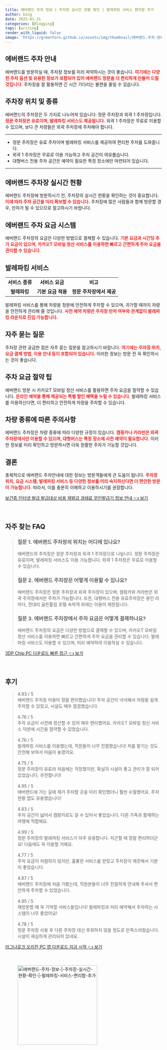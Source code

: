```yaml
---
title: 에버랜드 주차 정보 | 주차장 실시간 현황 확인 | 발레파킹 서비스 편리함 추가
author: bing
date: 2025-01-31
categories: [Blogging]
tags: [writing]
render_with_liquid: false
image: 'https://greenforu.github.io/assets/img/thumbnail/에버랜드-주차-정보-|-주차장-실시간-현황-확인-|-발레파킹-서비스-편리함-추가.webp'
---
```



<h2 id='에버랜드_주차_안내'>에버랜드 주차 안내</h2>

<p>에버랜드를 방문하실 때, 주차장 정보를 미리 파악하시는 것이 좋습니다. <b><span style="color: #ee2323;">여기에는 다양한 주차 옵션 및 유용한 정보가 포함되어 있어 에버랜드 방문을 더 편리하게 만들어 드릴 것입니다.</span></b> 주차장을 잘 활용하면 긴 시간 기다리는 불편을 줄일 수 있습니다.</p>

<h2 id='주차장_위치_및_종류'>주차장 위치 및 종류</h2>

<p>에버랜드의 주차장은 두 가지로 나누어져 있습니다: 정문 주차장과 외곽 1 주차장입니다. <b><span style="color: #ee2323;">정문 주차장은 유료이며, 발레파킹 서비스도 제공됩니다.</span></b> 외곽 1 주차장은 무료로 이용할 수 있으며, 보다 큰 차량들은 외곽 주차장에 주차해야 합니다.</p>

<hr />

<ul>
    <li>정문 주차장은 유료 주차이며 발레파킹 서비스를 제공하여 편리한 주차를 도와줍니다.</li>
    <li>외곽 1 주차장은 무료로 이용 가능하고 주차 공간이 여유롭습니다.</li>
    <li>대형버스 전용 주차 공간은 예약이 필요한 특정 장소에만 마련되어 있습니다.</li>
</ul>

<hr />

<h2 id='주차장_실시간_현황'>에버랜드 주차장 실시간 현황</h2>

<p>에버랜드 주차장에 방문하시기 전, 주차장의 실시간 현황을 확인하는 것이 중요합니다. <b><span style="color: #ee2323;">이에 따라 주차 공간을 미리 확보할 수 있습니다.</span></b> 주차장에 많은 사람들과 함께 방문할 경우, 만차가 될 수 있으므로 참고하시기 바랍니다.</p>

<h2 id='주차_요금_시스템'>에버랜드 주차 요금 시스템</h2>

<p>에버랜드 주차장의 요금은 다양한 방법으로 결제할 수 있습니다. <b><span style="color: #ee2323;">기본 요금과 시간당 추가 요금이 있으며, 카카오T 모바일 정산 서비스를 이용하면 빠르고 간편하게 주차 요금을 관리할 수 있습니다.</span></b></p>

<h2 id='발레파킹_서비스'>발레파킹 서비스</h2>

<table>
    <tr>
        <td style="text-align: center; height: 17px;"><b>서비스 종류</b></td>
        <td style="text-align: center; height: 17px;"><b>서비스 요금</b></td>
        <td style="text-align: center; height: 17px;"><b>비고</b></td>
    </tr>
    <tr>
        <td style="text-align: center; height: 17px;"><b>발레파킹</b></td>
        <td style="text-align: center; height: 17px;"><b>기본 요금 적용</b></td>
        <td style="text-align: center; height: 17px;"><b>정문 주차장에서 제공</b></td>
    </tr>
</table>

<p>발레파킹 서비스를 통해 차량을 정문에 안전하게 주차할 수 있으며, 귀가할 때까지 차량을 안전하게 관리해 줄 것입니다. <b><span style="color: #ee2323;">사전 예약 차량은 주차장 만차 여부와 관계없이 발레파킹 라운지로 진입 가능합니다.</span></b></p>

<h2 id='자주_묻는_질문'>자주 묻는 질문</h2>

<p>주차장 관련 궁금한 점은 자주 묻는 질문을 참고하시기 바랍니다. <b><span style="color: #ee2323;">여기에는 주차장 위치, 요금 결제 방법, 이용 안내 등이 포함되어 있습니다.</span></b> 이러한 정보는 방문 전 꼭 확인하시는 것이 좋습니다.</p>

<h2 id='주차_요금_절약_팁'>주차 요금 절약 팁</h2>

<p>에버랜드 방문 시 카카오T 모바일 정산 서비스를 활용하면 주차 요금을 절약할 수 있습니다. <b><span style="color: #ee2323;">온라인 예약을 통해 제공되는 특별 할인 혜택을 누릴 수 있습니다.</span></b> 발레파킹 서비스를 이용하신다면, 더 편리하고 안전하게 차량을 주차할 수 있습니다.</p>

<h2 id='차량_종류에_따른_주의사항'>차량 종류에 따른 주의사항</h2>

<p>에버랜드 주차장은 차량 종류에 따라 다양한 규정이 있습니다. <b><span style="color: #ee2323;">캠핑카나 카라반은 외곽 주차장에서만 이용할 수 있으며, 대형버스는 특정 장소에 사전 예약이 필요합니다.</span></b> 이러한 정보를 미리 확인하고 방문하시면 더욱 원활한 주차가 가능할 것입니다.</p>

<h2 id='결론'>결론</h2>

<p>총체적으로 에버랜드 주차안내에 대한 정보는 방문객들에게 큰 도움이 됩니다. <b><span style="color: #ee2323;">주차장 위치, 요금 시스템, 발레파킹 서비스 등 다양한 정보를 미리 숙지하신다면 더 편안한 방문이 가능합니다.</span></b> 따라서, 이를 충분히 이해하고 이용하시기를 권장합니다.</p>


<p><a class="click-button" title="보건증 인터넷 발급 발급대상 비용 재발급 과태료 무인발급기 정보 안내" href="https://greenforu.github.io/posts/%EB%B3%B4%EA%B1%B4%EC%A6%9D-%EC%9D%B8%ED%84%B0%EB%84%B7-%EB%B0%9C%EA%B8%89-%EB%B0%9C%EA%B8%89%EB%8C%80%EC%83%81-%EB%B9%84%EC%9A%A9-%EC%9E%AC%EB%B0%9C%EA%B8%89-%EA%B3%BC%ED%83%9C%EB%A3%8C-%EB%AC%B4%EC%9D%B8%EB%B0%9C%EA%B8%89%EA%B8%B0-%EC%A0%95%EB%B3%B4-%EC%95%88%EB%82%B4/" rel="dofollow">보건증 인터넷 발급 발급대상 비용 재발급 과태료 무인발급기 정보 안내 👈 보기</a></p><br>
<h2 id='자주_찾는_FAQ'>자주 찾는 FAQ</h2>
<div itemscope="" itemtype="https://schema.org/FAQPage"> 
<blockquote> 
<div itemscope="" itemprop="mainEntity" itemtype="https://schema.org/Question"> 
<h3 itemprop="name">질문 1. 에버랜드 주차장의 위치는 어디에 있나요?</h3> 
<div itemscope="" itemprop="acceptedAnswer" itemtype="https://schema.org/Answer"> 
<span itemprop="text"> 
<p>에버랜드의 주차장은 정문 주차장과 외곽 1 주차장으로 나뉩니다. 정문 주차장은 유료이며, 발레파킹 서비스도 이용 가능합니다. 외곽 1 주차장은 무료로 이용할 수 있습니다.</p> 
</span> 
</div> 
</div> 

<div itemscope="" itemprop="mainEntity" itemtype="https://schema.org/Question"> 
<h3 itemprop="name">질문 2. 에버랜드 주차장은 어떻게 이용할 수 있나요?</h3> 
<div itemscope="" itemprop="acceptedAnswer" itemtype="https://schema.org/Answer"> 
<span itemprop="text"> 
<p>에버랜드 주차장은 정문 주차장과 외곽 주차장이 있으며, 캠핑카와 카라반은 외곽 주차장에서만 주차가 가능합니다. 또한, 대형버스 전용 유료주차장은 용인 라마다, 전대리 골든튤립 호텔 숙박객 외에는 이용이 제한됩니다.</p> 
</span> 
</div> 
</div> 

<div itemscope="" itemprop="mainEntity" itemtype="https://schema.org/Question"> 
<h3 itemprop="name">질문 3. 에버랜드 주차장에서 주차 요금은 어떻게 결제하나요?</h3> 
<div itemscope="" itemprop="acceptedAnswer" itemtype="https://schema.org/Answer"> 
<span itemprop="text"> 
<p>에버랜드 주차장의 요금은 다양한 방법으로 결제할 수 있으며, 카카오T 모바일 정산 서비스를 이용하면 빠르고 간편하게 주차 요금을 관리할 수 있습니다. 발레파킹 서비스도 이용할 수 있으며, 미리 예약하여 이용하실 수 있습니다.</p> 
</span> 
</div> 
</div> 
</blockquote> 
</div>
<p><a class="click-button" title="3DP Chip PC 다운로드 빠른 접근" href="https://greenforu.github.io/posts/3DP-Chip-PC-%EB%8B%A4%EC%9A%B4%EB%A1%9C%EB%93%9C-%EB%B9%A0%EB%A5%B8-%EC%A0%91%EA%B7%BC/" rel="dofollow">3DP Chip PC 다운로드 빠른 접근 👈 보기</a></p><br>
<h2 id='후기'>후기</h2>
<div itemscope itemtype="https://schema.org/Product">
  <blockquote>
  <div itemprop="review" itemscope itemtype="https://schema.org/Review">
      <div itemprop="reviewRating" itemscope itemtype="https://schema.org/Rating"> <span itemprop="ratingValue">4.93</span> / <span itemprop="bestRating">5</span> </div>
      <span itemprop="reviewBody">에버랜드 주차장 이용이 정말 편리했습니다! 주차 공간이 넉넉해서 차량을 쉽게 주차할 수 있었고, 시설도 매우 깔끔했습니다.</span>
  </div>
  <br>
  <div itemprop="review" itemscope itemtype="https://schema.org/Review">
      <div itemprop="reviewRating" itemscope itemtype="https://schema.org/Rating"> <span itemprop="ratingValue">4.76</span> / <span itemprop="bestRating">5</span> </div>
      <span itemprop="reviewBody">주차 요금이 사전에 정산할 수 있어 매우 편리했어요. 카카오T 모바일 정산 서비스 덕분에 시간을 절약할 수 있었습니다.</span>
  </div>
  <br>
  <div itemprop="review" itemscope itemtype="https://schema.org/Review">
      <div itemprop="reviewRating" itemscope itemtype="https://schema.org/Rating"> <span itemprop="ratingValue">4.76</span> / <span itemprop="bestRating">5</span> </div>
      <span itemprop="reviewBody">발레파킹 서비스를 이용했는데, 직원들이 너무 친절했습니다! 차를 맡기는 것도 안전해 보여서 마음이 놓였어요.</span>
  </div>
  <br>
  <div itemprop="review" itemscope itemtype="https://schema.org/Review">
      <div itemprop="reviewRating" itemscope itemtype="https://schema.org/Rating"> <span itemprop="ratingValue">4.75</span> / <span itemprop="bestRating">5</span> </div>
      <span itemprop="reviewBody">정문 주차장이 유료라 처음에는 걱정했지만, 확실히 시설이 좋고 관리가 잘 되어 있었습니다. 추천합니다!</span>
  </div>
  <br>
  <div itemprop="review" itemscope itemtype="https://schema.org/Review">
      <div itemprop="reviewRating" itemscope itemtype="https://schema.org/Rating"> <span itemprop="ratingValue">4.95</span> / <span itemprop="bestRating">5</span> </div>
      <span itemprop="reviewBody">에버랜드에 가는 길에 제가 주차할 곳을 미리 확인했더니 훨씬 수월했어요. 주차 현황 앱도 유용했습니다!</span>
  </div>
  <br>
  <div itemprop="review" itemscope itemtype="https://schema.org/Review">
      <div itemprop="reviewRating" itemscope itemtype="https://schema.org/Rating"> <span itemprop="ratingValue">4.83</span> / <span itemprop="bestRating">5</span> </div>
      <span itemprop="reviewBody">주차 공간이 넓어서 캠핑카로도 갈 수 있어서 좋았습니다. 다른 가족과 함께하는 여행에 적합해요.</span>
  </div>
  <br>
  <div itemprop="review" itemscope itemtype="https://schema.org/Review">
      <div itemprop="reviewRating" itemscope itemtype="https://schema.org/Rating"> <span itemprop="ratingValue">4.99</span> / <span itemprop="bestRating">5</span> </div>
      <span itemprop="reviewBody">정문 주차장의 발레파킹 서비스가 아주 유용합니다. 피곤할 때 정말 편리하더군요! 다음에도 꼭 이용할 거예요.</span>
  </div>
  <br>
  <div itemprop="review" itemscope itemtype="https://schema.org/Review">
      <div itemprop="reviewRating" itemscope itemtype="https://schema.org/Rating"> <span itemprop="ratingValue">4.77</span> / <span itemprop="bestRating">5</span> </div>
      <span itemprop="reviewBody">주차 요금이 저렴하지 않지만, 훌륭한 서비스를 받았고 주차장이 깨끗해서 기분이 좋았습니다.</span>
  </div>
  <br>
  <div itemprop="review" itemscope itemtype="https://schema.org/Review">
      <div itemprop="reviewRating" itemscope itemtype="https://schema.org/Rating"> <span itemprop="ratingValue">4.87</span> / <span itemprop="bestRating">5</span> </div>
      <span itemprop="reviewBody">에버랜드 주차장에 처음 가봤는데, 직원분들이 너무 친절하게 안내해 주셔서 편안하게 주차할 수 있었습니다.</span>
  </div>
  <br>
  <div itemprop="review" itemscope itemtype="https://schema.org/Review">
      <div itemprop="reviewRating" itemscope itemtype="https://schema.org/Rating"> <span itemprop="ratingValue">4.95</span> / <span itemprop="bestRating">5</span> </div>
      <span itemprop="reviewBody">재방문할 때 꼭 기억할 서비스들입니다! 발레파킹과 미리 예약해서 주차하는 시스템이 너무 좋았어요!</span>
  </div>
  <br>
  <div itemprop="review" itemscope itemtype="https://schema.org/Review">
      <div itemprop="reviewRating" itemscope itemtype="https://schema.org/Rating"> <span itemprop="ratingValue">4.78</span> / <span itemprop="bestRating">5</span> </div>
      <span itemprop="reviewBody">정문 주차장 사용 후 다른 주차장 대신 후회하지 않을 정도로 만족스러웠습니다. 시설이 세심하게 관리되어 있네요.</span>
  </div>
  </blockquote>
</div>
<p><a class="click-button" title="라그나로크 오리진 PC 앱 다운로드 지금 시작" href="https://greenforu.github.io/posts/%EB%9D%BC%EA%B7%B8%EB%82%98%EB%A1%9C%ED%81%AC-%EC%98%A4%EB%A6%AC%EC%A7%84-PC-%EC%95%B1-%EB%8B%A4%EC%9A%B4%EB%A1%9C%EB%93%9C-%EC%A7%80%EA%B8%88-%EC%8B%9C%EC%9E%91/" rel="dofollow">라그나로크 오리진 PC 앱 다운로드 지금 시작 👈 보기</a></p><br>
<figure class="image"><img src="https://greenforu.github.io/assets/img/thumbnail/에버랜드-주차-정보-|-주차장-실시간-현황-확인-|-발레파킹-서비스-편리함-추가.webp" alt="에버랜드-주차-정보-|-주차장-실시간-현황-확인-|-발레파킹-서비스-편리함-추가" width="256" height="256"></figure>